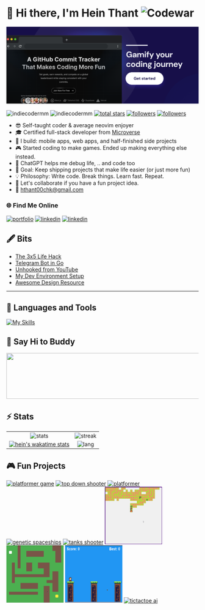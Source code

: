 # 👋 Hi there, I'm Hein Thant <img alt="Codewar" src="https://www.codewars.com/users/IndieCoderMM/badges/micro" />

<a href="https://comix-dev.vercel.app/"><img alt="Comix demo" title="Comix" src="./comix-banner.png"/></a>

<p align="left"> 
<img src="https://komarev.com/ghpvc/?username=IndieCoderMM&color=dc143c&style=for-the-badge&label=Views" alt="indiecodermm" />
<img src="https://custom-icon-badges.demolab.com/badge/dynamic/json?logo=fire&logoColor=yellow&color=orange&label=Streak&style=for-the-badge&query=%24.currentStreak.length&url=https%3A%2F%2Fstreak-stats.demolab.com%2F%3Fuser%3DIndieCoderMM%26type%3Djson" alt="indiecodermm" />
<a href="https://github.com/IndieCoderMM?tab=repositories&sort=stargazers"><img alt="total stars" title="Total stars on GitHub" src="https://custom-icon-badges.demolab.com/github/stars/IndieCoderMM?color=55960c&style=for-the-badge&labelColor=488207&logo=star"/></a>
 <a href="https://github.com/IndieCoderMM?tab=followers"><img alt="followers" title="Follow me on Github" src="https://custom-icon-badges.demolab.com/github/followers/IndieCoderMM?color=236ad3&labelColor=1155ba&style=for-the-badge&logo=person-add&label=Follow&logoColor=white"/></a>
 <a href="https://wakatime.com/@da07faa5-4452-4d71-9ea6-6318e12c8883"><img alt="followers" title="Total coding time" src="https://wakatime.com/badge/user/da07faa5-4452-4d71-9ea6-6318e12c8883.svg?style=for-the-badge"/></a>
</p>

- 😎 Self-taught coder & average neovim enjoyer
- 🎓 Certified full-stack developer from [Microverse](https://github.com/microverseinc)
- 🔨 I build: mobile apps, web apps, and half-finished side projects
- 🎮 Started coding to make games. Ended up making everything else instead.
- 💬 ChatGPT helps me debug life, .. and code too
- 🚀 Goal: Keep shipping projects that make life easier (or just more fun)
- 💡 Philosophy: Write code. Break things. Learn fast. Repeat.
- 🤝 Let's collaborate if you have a fun project idea.
- 📧 hthant00chk@gmail.com


### 🌐 Find Me Online

<a href="https://heinthantoo.vercel.app" target="_blank" rel="noreferrer"><img alt="portfolio" title="My Portfolio" src="https://custom-icon-badges.demolab.com/badge/Portfolio-692be2?style=for-the-badge&logo=rocket&logoColor=white"/></a>
<a href="https://linkedin.com/in/hthantoo" target="_blank" rel="noreferrer"><img alt="linkedin" title="Connect on LinkedIn" src="https://custom-icon-badges.demolab.com/badge/LinkedIn-0077B5?style=for-the-badge&logo=linkedin&logoColor=white"/></a>
<a href="https://bsky.app/profile/heinthantoo.bsky.social" target="_blank" rel="noreferrer"><img alt="linkedin" title="Connect on LinkedIn" src="https://custom-icon-badges.demolab.com/badge/BlueSky-0886f3?style=for-the-badge&logo=bluesky&logoColor=white"/></a>

## 🖋️ Bits
<!-- BLOG-POST-LIST:START -->
- [The 3x5 Life Hack](https://indiecoder.vercel.app/blogs/3x5-life-hack/)
- [Telegram Bot in Go](https://indiecoder.vercel.app/blogs/go-telegram-bot/)
- [Unhooked from YouTube](https://indiecoder.vercel.app/blogs/unhooked-from-youtube/)
- [My Dev Environment Setup](https://indiecoder.vercel.app/blogs/my-dev-env/)
- [Awesome Design Resource](https://indiecoder.vercel.app/library/ui-resources/)
<!-- BLOG-POST-LIST:END -->

---

## 🧰 Languages and Tools

[![My Skills](https://skillicons.dev/icons?i=react,nextjs,nodejs,express,sequelize,mysql,postgres,redis,ts,go,python,tailwind,neovim,ubuntu)](https://skillicons.dev)

## 🐾 Say Hi to Buddy

<a href="https://github.com/devxb/gitanimals">
  <img
    src="https://render.gitanimals.org/lines/IndieCoderMM"
    width="600"
    height="120"
  />
</a>

## ⚡ Stats

| | |
| :---: | :---: |
| ![stats](https://github-readme-stats.vercel.app/api?username=indiecodermm&show_icons=true&theme=dracula&rank_icon=percentile&show=reviews&hide=contribs&hide_title=true) | ![streak](https://github-readme-streak-stats.herokuapp.com/?user=indiecodermm&theme=dracula) | 
| [![hein's wakatime stats](https://github-readme-stats.vercel.app/api/wakatime?username=hein&langs_count=5&theme=dracula)](https://github.com/anuraghazra/github-readme-stats) | ![lang](https://github-readme-stats.vercel.app/api/top-langs?username=indiecodermm&show_icons=true&locale=en&layout=compact&theme=dracula&langs_count=5) |

## 🎮 Fun Projects
<div width="100%" align="left">
 <a href="https://github.com/IndieCoderMM/penguin-dash" target="_blank" rel="noreferrer"><img src="https://github.com/IndieCoderMM/penguin-dash/blob/main/penguin-dash-demo.gif" alt="platformer game" width=250 height="150"/></a>
 <a href="https://github.com/IndieCoderMM/zombie-land" target="_blank" rel="noreferrer"><img src="https://github.com/IndieCoderMM/zombie-land/blob/master/screenshots/demo-gameplay.gif" alt="top down shooter" width=250 height="150"/></a>
 <a href="https://github.com/IndieCoderMM/platformer-raylib" target="_blank" rel="noreferrer"><img src="https://github.com/IndieCoderMM/platformer-raylib/blob/master/screenshots/demo_gameplay00.gif" alt="platformer" width=250 height=150/></a>
</div>

<div width="100%" align="left">
 <a href="https://github.com/IndieCoderMM/space-odyssey" target="_blank" rel="noreferrer"><img src="https://github.com/IndieCoderMM/space-odyssey/blob/main/demo.gif" alt="genetic spaceships" width="150" height="150"/></a>
 <a href="https://github.com/IndieCoderMM/steel-warriors" target="_blank" rel="noreferrer"><img src="https://github.com/IndieCoderMM/steel-warriors/blob/main/demo_gameplay.gif" alt="tanks shooter" width="150" height="150"/></a>
  <a href="https://github.com/IndieCoderMM/algo-lab/tree/master/Map-generator" target="_blank" rel="noreferrer"><img src="https://github.com/IndieCoderMM/algo-lab/blob/master/Map-generator/wfc_demo.gif" alt="map generator" width="150" height="150"/></a>
 <a href="https://github.com/IndieCoderMM/algo-lab/tree/master/Path-finder" target="_blank" rel="noreferrer"><img src="https://github.com/IndieCoderMM/algo-lab/blob/master/Path-finder/astar-demo.gif" alt="path finder" width="150" height="150"/></a>
 <a href="https://github.com/IndieCoderMM/BridgeHero-TurtleGame" target="_blank" rel="noreferrer"><img src="https://github.com/IndieCoderMM/BridgeHero-TurtleGame/blob/master/screenshots/demo-gameplay.gif" alt="bridge hero" width="150" height="150"/></a>
  <a href="https://github.com/IndieCoderMM/tictactoe-ai" target="_blank" rel="noreferrer"><img src="https://github.com/IndieCoderMM/tictactoe-ai/blob/master/tictactoe_demo.gif" alt="tictactoe ai" width="150" height="150"/></a>
</div>
